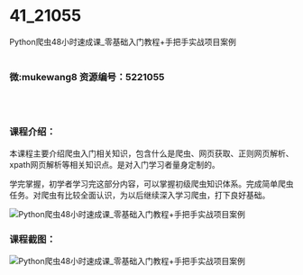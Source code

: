 # 41_21055
Python爬虫48小时速成课_零基础入门教程+手把手实战项目案例
<br/></br>
<h3>微:mukewang8 资源编号：5221055</h3>
<br/></br>
<h3>课程介绍：</h3>
<p>本课程主要介绍爬虫入门相关知识，包含什么是爬虫、网页获取、正则网页解析、xpath网页解析等相关知识点。是对入门学习者量身定制的。</p>
<p>学完掌握，初学者学习完这部分内容，可以掌握初级爬虫知识体系。完成简单爬虫任务。对爬虫有比较全面认识，为以后继续深入学习爬虫，打下良好基础。</p>
<p><img src="https://www.ko996.com/wp-content/uploads/img/2021/09/1-23-300x181.png" alt="Python爬虫48小时速成课_零基础入门教程+手把手实战项目案例"></p>
<div class="info-desc">
<h3>课程截图：</h3>
<p><img src="https://www.ko996.com/wp-content/uploads/img/2021/09/2-21.png" alt="Python爬虫48小时速成课_零基础入门教程+手把手实战项目案例"></p>


			
</div>
